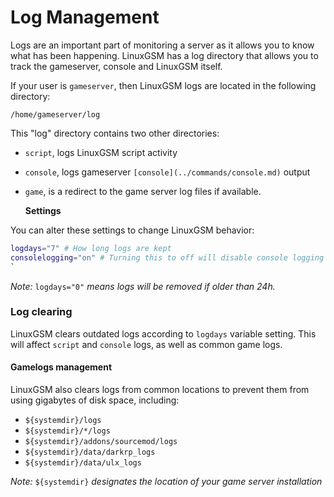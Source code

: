 # Log Management

Logs are an important part of monitoring a server as it allows you to know what has been happening. LinuxGSM has a log directory that allows you to track the gameserver, console and LinuxGSM itself.

If your user is `gameserver`, then LinuxGSM logs are located in the following directory:

`/home/gameserver/log`

This "log" directory contains two other directories:

* `script`, logs LinuxGSM script activity
* `console`, logs gameserver `[console](../commands/console.md)` output
* `game`, is a redirect to the game server log files if available.

  **Settings**

You can alter these settings to change LinuxGSM behavior:

```bash
logdays="7" # How long logs are kept
consolelogging="on" # Turning this to off will disable console logging
`
```

_Note:_ `logdays="0"` _means logs will be removed if older than 24h._

### Log clearing

LinuxGSM clears outdated logs according to `logdays` variable setting. This will affect `script` and `console` logs, as well as common game logs.

#### Gamelogs management

LinuxGSM also clears logs from common locations to prevent them from using gigabytes of disk space, including:

* `${systemdir}/logs`
* `${systemdir}/*/logs`
* `${systemdir}/addons/sourcemod/logs`
* `${systemdir}/data/darkrp_logs`
* `${systemdir}/data/ulx_logs`

_Note:_ `${systemdir}` _designates the location of your game server installation_

